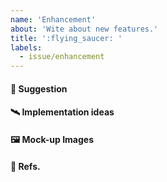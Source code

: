 ```yaml
---
name: 'Enhancement'
about: 'Wite about new features.'
title: ':flying_saucer: '
labels:
  - issue/enhancement
---
```

<!-- This issue template is used to describe whished features. -->

#### :satellite: Suggestion

#### :artificial_satellite: Implementation ideas

#### :framed_picture: Mock-up Images

#### :bookmark: Refs.
